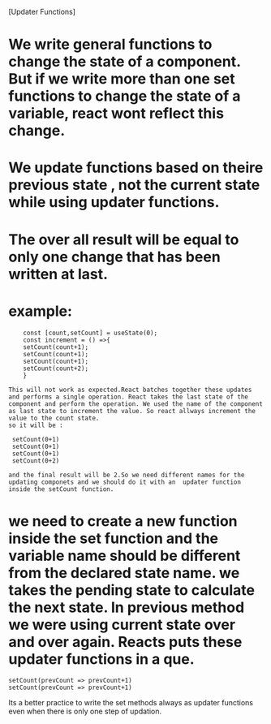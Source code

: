 [Updater Functions]

# We write general functions  to change the state of a component. But if we write more than one set functions to change the state of a variable, react wont reflect this change. 
# We update functions based on theire previous state , not the current state while using updater functions.
# The over all result will be equal to only one change that has been written at last.

# example:
        const [count,setCount] = useState(0);
        const increment = () =>{
        setCount(count+1);
        setCount(count+1);
        setCount(count+1);
        setCount(count+2);
        }
    
    This will not work as expected.React batches together these updates and performs a single operation. React takes the last state of the component and perform the operation. We used the name of the component as last state to increment the value. So react allways increment the value to the count state. 
    so it will be :

     setCount(0+1)
     setCount(0+1)
     setCount(0+1)
     setCount(0+2)
    
    and the final result will be 2.So we need different names for the updating componets and we should do it with an  updater function inside the setCount function.

#  we need to create a new function inside the set function and the variable name should be different from the declared state name. we takes the pending state to calculate the next state. In previous method we were using current state over and over again.  Reacts puts these updater functions in a que.

    setCount(prevCount => prevCount+1)
    setCount(prevCount => prevCount+1)

 Its a better practice to write the set methods always as updater functions even when there is only one step of updation.
     